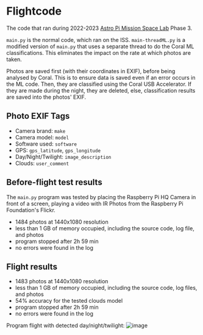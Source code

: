 # Flightcode
The code that ran during 2022-2023 [Astro Pi Mission Space Lab](https://astro-pi.org/mission-space-lab/) Phase 3.

`main.py` is the normal code, which ran on the ISS.
`main-threadML.py` is a modified version of `main.py` that uses a separate thread to do the Coral ML classifications. This eliminates the impact on the rate at which photos are taken.

Photos are saved first (with their coordinates in EXIF), before being analysed by Coral. This is to ensure data is saved even if an error occurs in the ML code.
Then, they are classified using the Coral USB Accelerator. If they are made during the night, they are deleted, else, classification results are saved into the photos' EXIF.

## Photo EXIF Tags
- Camera brand: `make`
- Camera model: `model`
- Software used: `software`
- GPS: `gps_latitude`, `gps_longitude`
- Day/Night/Twilight: `image_description`
- Clouds: `user_comment`

## Before-flight test results
The `main.py` program was tested by placing the Raspberry Pi HQ Camera in front of a screen, playing a video with IR Photos from the Raspberry Pi Foundation's Flickr.
- 1484 photos at 1440x1080 resolution
- less than 1 GB of memory occupied, including the source code, log file, and photos
- program stopped after 2h 59 min
- no errors were found in the log

## Flight results
- 1483 photos at 1440x1080 resolution
- less than 1 GB of memory occupied, including the source code, log files, and photos
- 54% accuracy for the tested clouds model
- program stopped after 2h 59 min
- no errors were found in the log

Program flight with detected day/night/twilight:
![image](https://github.com/Team-Octans-AstroPi/flightcode/assets/80255379/85b525f8-9fa7-4c5f-af9f-8bbd7e6c5295)



